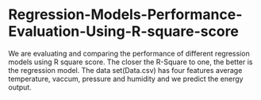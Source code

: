 # Regression-Models-Performance-Evaluation-Using-R-square-score
We are evaluating and comparing the performance of different regression models using R square score.
The closer the R-Square to one, the better is the regression model. 
The data set(Data.csv) has four features average temperature, vaccum, pressure and humidity and we predict the energy output.
